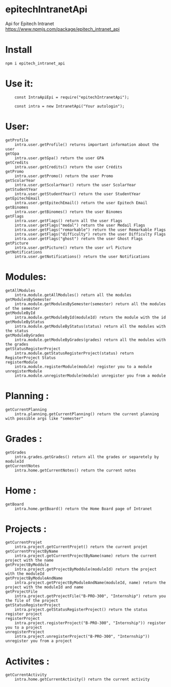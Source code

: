 # epitechIntranetApi
Api for Epitech Intranet
    https://www.npmjs.com/package/epitech_intranet_api
# Install
    npm i epitech_intranet_api
# Use it:
        
        const IntraApiEpi = require("epitechIntranetApi");

        const intra = new IntranetApi("Your autologin");

# User:
    getProfile
        intra.user.getProfile() returns important information about the user
    getGpa
        intra.user.getGpa() return the user GPA
    getCredits
        intra.user.getCredits() return the user Crédits
    getPromo
        intra.user.getPromo() return the user Promo
    getScolarYear
        intra.user.getScolarYear() return the user ScolarYear
    getStudentYear
        intra.user.getStudentYear() return the user StudentYear
    getEpitechEmail
        intra.user.getEpitechEmail() return the user Epitech Email
    getBinomes
        intra.user.getBinomes() return the user Binomes
    getFlags
        intra.user.getFlags() return all the user Flags
        intra.user.getFlags("medal") return the user Medail Flags
        intra.user.getFlags("remarkable") return the user Remarkable Flags
        intra.user.getFlags("difficulty") return the user Difficulty Flags
        intra.user.getFlags("ghost") return the user Ghost Flags
    getPicture
        intra.user.getPicture() return the user url Picture
    getNotifications
        intra.user.getNotifications() return the user Notifications

# Modules:

    getAllModules
        intra.module.getAllModules() return all the modules
    getModulesBySemester 
        intra.module.getModulesBySemester(semester) return all the modules of the semester
    getModuleById
        intra.module.getModuleById(moduleId) return the module with the id
    getModuleByStatus
        intra.module.getModuleByStatus(status) return all the modules with the status
    getModuleByGrades
        intra.module.getModuleByGrades(grades) return all the modules with the grades
    getStatusRegisterProject
        intra.module.getStatusRegisterProject(status) return RegisterProject Status
    registerModule
        intra.module.registerModule(module) register you to a module
    unregisterModule
        intra.module.unregisterModule(module) unregister you from a module

# Planning :

    getCurrentPlanning
        intra.planning.getCurrentPlanning() return the current planning with possible args like "semester"

# Grades :
    getGrades
        intra.grades.getGrades() return all the grades or separetely by moduleId
    getCurrentNotes
        intra.home.getCurrentNotes() return the current notes

# Home :
    getBoard
        intra.home.getBoard() return the Home Board page of Intranet

# Projects :
    getCurrentProjet
        intra.project.getCurrentProjet() return the current projet
    getCurrentProjectByName
        intra.project.getCurrentProjectByName(name) return the current project with the name
    getProjectByModdule
        intra.project.getProjectByModdule(moduleId) return the project with the moduleId
    getProjectByModuleAndName
        intra.project.getProjectByModuleAndName(moduleId, name) return the project with the moduleId and name
    getProjectFile
        intra.project.getProjectFile("B-PRO-300", "Internship") return you the file of the project
    getStatusRegisterProject
        intra.project.getStatusRegisterProject() return the status register project
    registerProject
        intra.project.registerProject("B-PRO-300", "Internship")) register you to a project
    unregisterProject
        intra.project.unregisterProject("B-PRO-300", "Internship")) unregister you from a project

# Activites :
    getCurrentActivity
        intra.home.getCurrentActivity() return the current activity